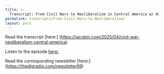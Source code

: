 ```yaml
---
title: >-
  Transcript: From Civil Wars to Neoliberalism in Central America w/ Hilary Goodfriend and Jorge Cuéllar
permalink: transripts/From-Civil-Wars-to-Neoliberalism/
layout: post
---
```


Read the transcript [here:] (https://jacobin.com/2025/04/civil-war-neoliberalism-central-america)

Listen to the episode [here:](https://thedigradio.com/podcast/neoliberalism-violence-migration-w-hilary-goodfriend-jorge-cuellar/)

Read the corresponding newsletter [here:] (https://thedigradio.com/newsletter99)

